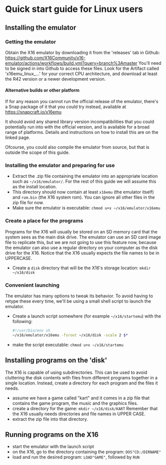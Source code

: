 Quick start guide for Linux users
=================================

Installing the emulator
-----------------------

### Getting the emulator

Obtain the X16 emulator by downloading it from the 'releases' tab in Github:
https://github.com/X16Community/x16-emulator/actions/workflows/build.yml?query=branch%3Amaster
You'll need to be signed in into Github to access these files. Look for the Artifact called 'x16emu_linux_...'
for your correct CPU architecture, and download at least the R42 version or a newer development version.


#### Alternative builds or other platform

If for any reason you cannot run the official release of the emulator, there's a Snap package
of it that you could try instead, available at https://snapcraft.io/x16emu

It should avoid any shared library version incompatibilities that you could potentially run into with the
official version, and is available for a broad range of platforms. Details and instructions on how to install
this are on the linked page.

Ofcourse, you could also compile the emulator from source, but that is outside the scope of this guide.



### Installing the emulator and preparing for use

* Extract the .zip file containing the emulator into an appropriate location such as `~/x16/emulator/`.
For the rest of this guide we will assume this as the install location.
* This directory should now contain at least `x16emu` (the emulator itself) and `rom.bin` (the X16 system rom).
You can ignore all other files in the zip file for now.
* Make sure the emulator is executable: `chmod u+x ~/x16/emulator/x16emu`


### Create a place for the programs

Programs for the X16 will usually be stored on an SD memory card that the system sees as the main disk drive.
The emulator can use an SD card image file to replicate this, but we are not going to use this feature now,
because the emulator can also use a regular directory on your computer as the disk drive for the X16.
Notice that the X16 usually expects the file names to be in UPPERCASE.

* Create a `disk` directory that will be the X16's storage location: `mkdir ~/x16/disk`


### Convenient launching

The emulator has many options to tweak its behavior. To avoid having to retype these every time,
we'll be using a small shell script to launch the emulator.

* Create a launch script somewhere (for example `~/x16/startemu`) with the following:
    ```sh
    #!/usr/bin/env sh
    ~/x16/emulator/x16emu -fsroot ~/x16/disk -scale 2 $*
    ```
* make the script executable: `chmod u+x ~/x16/startemu`


Installing programs on the 'disk'
---------------------------------
The X16 is capable of using subdirectories. This can be used to avoid cluttering the disk contents
with files from different programs together in a single location.
Instead, create a directory for each program and the files it needs.

* assume we have a game called "kart" and it comes in a zip file that contains the game program,
  the music and the graphics files.
* create a directory for the game: `mkdir ~/x16/disk/KART`  Remember that the X16 usually needs
  directories and file names in UPPER CASE.
* extract the zip file into that directory.


Running programs on the X16
---------------------------

* start the emulator with the launch script
* on the X16, go to the directory containing the program: `DOS"CD:/DIRNAME"`
* load and run the desired program:  `LOAD"GAME"`, followed by `RUN`

